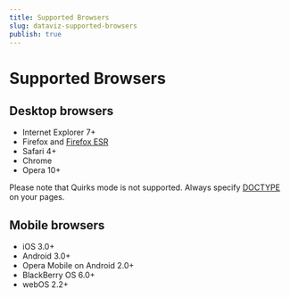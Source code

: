 ```yaml
---
title: Supported Browsers
slug: dataviz-supported-browsers
publish: true
---
```


# Supported Browsers
## Desktop browsers

*   Internet Explorer 7+
*   Firefox and [Firefox ESR](http://www.mozilla.org/en-US/firefox/organizations/all.html)
*   Safari 4+
*   Chrome
*   Opera 10+

Please note that Quirks mode is not supported. Always specify [DOCTYPE](http://reference.sitepoint.com/html/doctypes) on your pages.

## Mobile browsers

*   iOS 3.0+
*   Android 3.0+
*   Opera Mobile on Android 2.0+
*   BlackBerry OS 6.0+
*   webOS 2.2+
